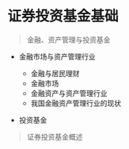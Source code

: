 # 证券投资基金基础

> 金融、资产管理与投资基金

* 金融市场与资产管理行业
  + 金融与居民理财
  + 金融市场
  + 金融资产与资产管理行业
  + 我国金融资产管理行业的现状

* 投资基金

> 证券投资基金概述



